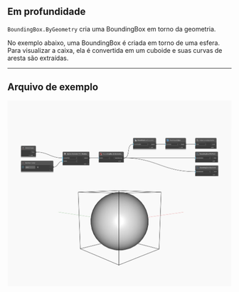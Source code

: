 ## Em profundidade
`BoundingBox.ByGeometry` cria uma BoundingBox em torno da geometria.

No exemplo abaixo, uma BoundingBox é criada em torno de uma esfera. Para visualizar a caixa, ela é convertida em um cuboide e suas curvas de aresta são extraídas.

___
## Arquivo de exemplo

![ByGeometry](./Autodesk.DesignScript.Geometry.BoundingBox.ByGeometry_img.jpg)

